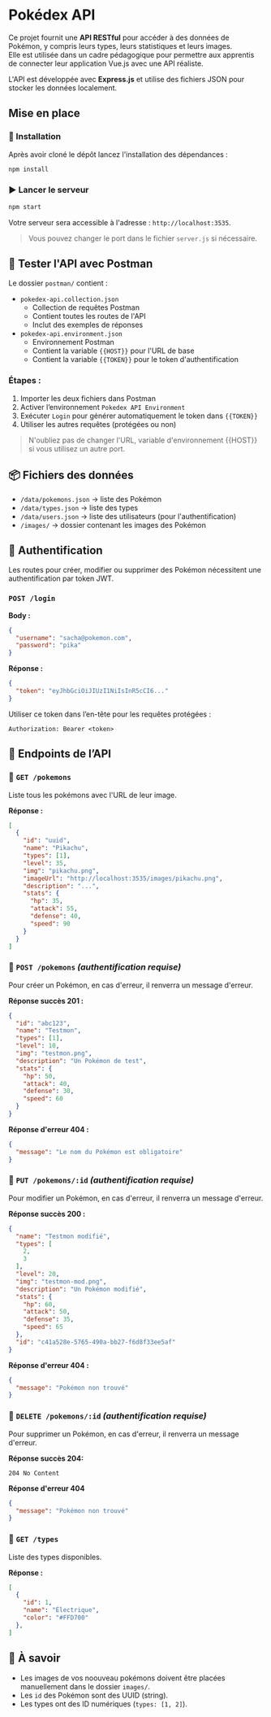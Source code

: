 # Pokédex API

Ce projet fournit une **API RESTful** pour accéder à des données de Pokémon, y compris leurs types, leurs statistiques et leurs images.  
Elle est utilisée dans un cadre pédagogique pour permettre aux apprentis de connecter leur application Vue.js avec une API réaliste.

L'API est développée avec **Express.js** et utilise des fichiers JSON pour stocker les données localement.

## Mise en place
### 🚀 Installation
Après avoir cloné le dépôt lancez l'installation des dépendances :
```bash
npm install
```

### ▶️ Lancer le serveur

```bash
npm start
```
Votre serveur sera accessible à l'adresse : `http://localhost:3535`.

> Vous pouvez changer le port dans le fichier `server.js` si nécessaire.

## 🧪 Tester l'API avec Postman

Le dossier `postman/` contient :
- `pokedex-api.collection.json` 
  - Collection de requêtes Postman
  - Contient toutes les routes de l'API
  - Inclut des exemples de réponses
- `pokedex-api.environment.json` 
  - Environnement Postman
  - Contient la variable `{{HOST}}` pour l'URL de base
  - Contient la variable `{{TOKEN}}` pour le token d'authentification
  

### Étapes :
1. Importer les deux fichiers dans Postman
2. Activer l’environnement `Pokedex API Environment`
3. Exécuter `Login` pour générer automatiquement le token dans `{{TOKEN}}`
4. Utiliser les autres requêtes (protégées ou non)

> N'oubliez pas de changer l'URL, variable d'environnement {{HOST}} si vous 
> utilisez un autre port.

## 📦 Fichiers des données

- `/data/pokemons.json` → liste des Pokémon
- `/data/types.json` → liste des types
- `/data/users.json` → liste des utilisateurs (pour l'authentification)
- `/images/` → dossier contenant les images des Pokémon

## 🔐 Authentification
Les routes pour créer, modifier ou supprimer des Pokémon nécessitent
une authentification par token JWT.

### `POST /login`

**Body :**
```json
{
  "username": "sacha@pokemon.com",
  "password": "pika"
}
```

**Réponse :**
```json
{
  "token": "eyJhbGciOiJIUzI1NiIsInR5cCI6..."
}
```

Utiliser ce token dans l’en-tête pour les requêtes protégées :
```
Authorization: Bearer <token>
```

## 📘 Endpoints de l’API

### 🔹 `GET /pokemons`
Liste tous les pokémons avec l'URL de leur image.

**Réponse :**
```json
[
  {
    "id": "uuid",
    "name": "Pikachu",
    "types": [1],
    "level": 35,
    "img": "pikachu.png",
    "imageUrl": "http://localhost:3535/images/pikachu.png",
    "description": "...",
    "stats": {
      "hp": 35,
      "attack": 55,
      "defense": 40,
      "speed": 90
    }
  }
]
```

### 🔹 `POST /pokemons` *(authentification requise)*
Pour créer un Pokémon, en cas d'erreur, il renverra un message d'erreur.

**Réponse succès 201 :**
```json
{
  "id": "abc123",
  "name": "Testmon",
  "types": [1],
  "level": 10,
  "img": "testmon.png",
  "description": "Un Pokémon de test",
  "stats": {
    "hp": 50,
    "attack": 40,
    "defense": 30,
    "speed": 60
  }
}
```
**Réponse d'erreur 404 :**
```json
{
  "message": "Le nom du Pokémon est obligatoire"
}
```

### 🔹 `PUT /pokemons/:id` *(authentification requise)*
Pour modifier un Pokémon, en cas d'erreur, il renverra un message d'erreur.

**Réponse succès 200 :**
```json
{
  "name": "Testmon modifié",
  "types": [
    2,
    3
  ],
  "level": 20,
  "img": "testmon-mod.png",
  "description": "Un Pokémon modifié",
  "stats": {
    "hp": 60,
    "attack": 50,
    "defense": 35,
    "speed": 65
  },
  "id": "c41a528e-5765-490a-bb27-f6d8f33ee5af"
}
```

**Réponse d'erreur 404 :**
```json
{
  "message": "Pokémon non trouvé"
}
```

### 🔹 `DELETE /pokemons/:id` *(authentification requise)*
Pour supprimer un Pokémon, en cas d'erreur, il renverra un message d'erreur.

**Réponse succès 204:**
```
204 No Content
```

**Réponse d'erreur 404**
```json
{
  "message": "Pokémon non trouvé"
}
```

### 🔹 `GET /types`
Liste des types disponibles.

**Réponse :**
```json
[
  {
    "id": 1,
    "name": "Électrique",
    "color": "#FFD700"
  },
]
```

## 🧠 À savoir
- Les images de vos noouveau pokémons doivent être placées manuellement dans 
  le dossier `images/`.
- Les `id` des Pokémon sont des UUID (string).
- Les types ont des ID numériques (`types: [1, 2]`).
